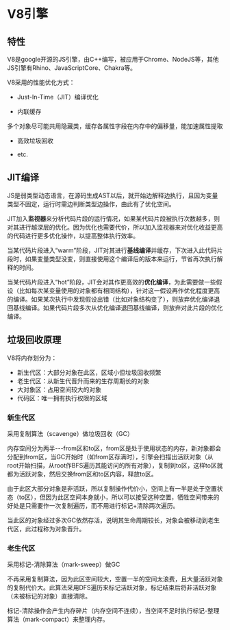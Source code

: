 

# V8引擎

## 特性

V8是google开源的JS引擎，由C++编写，被应用于Chrome、NodeJS等，其他JS引擎有Rhino、JavaScriptCore、Chakra等。

V8采用的性能优化方式：

- Just-In-Time（JIT）编译优化

- 内联缓存

多个对象尽可能共用隐藏类，缓存各属性字段在内存中的偏移量，能加速属性提取

- 高效垃圾回收

- etc.

## JIT编译

JS是弱类型动态语言，在源码生成AST以后，就开始边解释边执行，且因为变量类型不固定，运行时需边判断类型边操作，由此有了优化空间。

JIT加入**监视器**来分析代码片段的运行情况，如果某代码片段被执行次数越多，则对其进行越深层的优化。因为优化也需要代价，所以加入监视器来对优化收益更高的代码进行更多优化操作，以提高整体执行效率。

当某代码片段进入“warm”阶段，JIT对其进行**基线编译**并缓存，下次进入此代码片段时，如果变量类型没变，则直接使用这个编译后的版本来运行，节省再次执行解释的时间。

当某代码片段进入“hot”阶段，JIT会对其作更高效的**优化编译**，为此需要做一些假设（比如每次某变量使用的对象都有相同结构），针对这一假设再作优化程度更高的编译。如果某次执行中发现假设出错（比如对象结构变了），则放弃优化编译退回基线编译。如果代码片段多次从优化编译退回基线编译，则放弃对此片段的优化编译。

## 垃圾回收原理

V8将内存划分为：

- 新生代区：大部分对象在此区，区域小但垃圾回收频繁
- 老生代区：从新生代晋升而来的生存周期长的对象
- 大对象区：占用空间较大的对象
- 代码区：唯一拥有执行权限的区域

### 新生代区

采用复制算法（scavenge）做垃圾回收（GC）

内存空间分为两半---from区和to区，from区是处于使用状态的内存，新对象都会分配到from区，当GC开始时（如from区存满时），引擎会扫描出活跃对象（从root开始扫描，从root作BFS遍历其能访问的所有对象），复制到to区，这样to区就都为活跃对象，然后交换from区和to区内容，释放to区。

由于此区大部分对象是非活跃，所以复制操作代价小，空间上有一半是处于空置状态（to区），但因为此区空间本身就小，所以可以接受这种空置，牺牲空间带来的好处是只需要作一次复制遍历，而不用进行标记+清除两次遍历。

当此区的对象经过多次GC依然存活，说明其生命周期较长，对象会被移动到老生代区，此过程称为对象晋升。

### 老生代区

采用标记-清除算法（mark-sweep）做GC

不再采用复制算法，因为此区空间较大，空置一半的空间太浪费，且大量活跃对象的复制代价大。此算法采用DFS遍历来标记活跃对象，标记结束后将非活跃对象（未被标记的对象）直接清除。

标记-清除操作会产生内存碎片（内存空间不连续），当空间不足时执行标记-整理算法（mark-compact）来整理内存。



	
